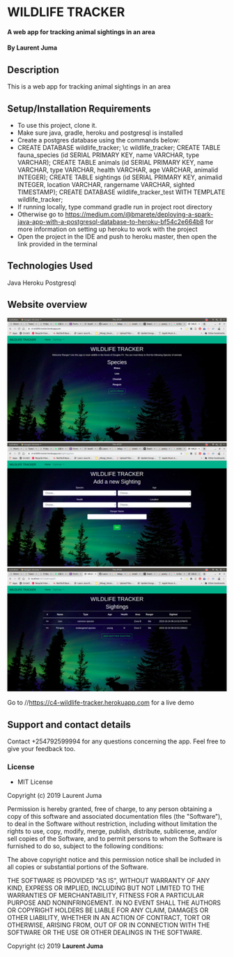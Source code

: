 # WILDLIFE TRACKER
#### A web app for tracking animal sightings in an area
#### By **Laurent Juma**
## Description
This is a web app for tracking animal sightings in an area

## Setup/Installation Requirements
* To use this project, clone it.
* Make sure java, gradle, heroku and postgresql is installed
* Create a postgres database using the commands below:
* CREATE DATABASE wildlife_tracker;
  \c wildlife_tracker;
  CREATE TABLE fauna_species (id SERIAL PRIMARY KEY, name VARCHAR, type VARCHAR);
  CREATE TABLE animals (id SERIAL PRIMARY KEY, name VARCHAR, type VARCHAR, health VARCHAR, age VARCHAR, animalid INTEGER);
  CREATE TABLE sightings (id SERIAL PRIMARY KEY, animalid INTEGER, location VARCHAR, rangername VARCHAR, sighted TIMESTAMP);
  CREATE DATABASE wildlife_tracker_test WITH TEMPLATE wildlife_tracker;
* If running locally, type command gradle run in project root directory  
* Otherwise go to https://medium.com/@bmarete/deploying-a-spark-java-app-with-a-postgresql-database-to-heroku-bf54c2e664b8 for more
 information on setting up heroku to work with the project
* Open the project in the IDE and push to heroku master, then open the link provided in the terminal

## Technologies Used
Java
Heroku
Postgresql

## Website overview
![Hero Squad](/src/main/resources/public/images/screen1.png)
![Hero Squad](/src/main/resources/public/images/screen2.png)
![Hero Squad](/src/main/resources/public/images/screen3.png)

Go to //https://c4-wildlife-tracker.herokuapp.com for a live demo

## Support and contact details
Contact +254792599994 for any questions concerning the app. Feel free to give your feedback too.
### License
* MIT License

Copyright (c) 2019 Laurent Juma

Permission is hereby granted, free of charge, to any person obtaining a copy
of this software and associated documentation files (the "Software"), to deal
in the Software without restriction, including without limitation the rights
to use, copy, modify, merge, publish, distribute, sublicense, and/or sell
copies of the Software, and to permit persons to whom the Software is
furnished to do so, subject to the following conditions:

The above copyright notice and this permission notice shall be included in all
copies or substantial portions of the Software.

THE SOFTWARE IS PROVIDED "AS IS", WITHOUT WARRANTY OF ANY KIND, EXPRESS OR
IMPLIED, INCLUDING BUT NOT LIMITED TO THE WARRANTIES OF MERCHANTABILITY,
FITNESS FOR A PARTICULAR PURPOSE AND NONINFRINGEMENT. IN NO EVENT SHALL THE
AUTHORS OR COPYRIGHT HOLDERS BE LIABLE FOR ANY CLAIM, DAMAGES OR OTHER
LIABILITY, WHETHER IN AN ACTION OF CONTRACT, TORT OR OTHERWISE, ARISING FROM,
OUT OF OR IN CONNECTION WITH THE SOFTWARE OR THE USE OR OTHER DEALINGS IN THE
SOFTWARE.

Copyright (c) 2019 **Laurent Juma**

